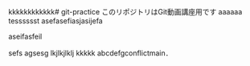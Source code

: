 kkkkkkkkkkkk# git-practice
このリポジトリはGit動画講座用です
aaaaaa
tesssssst
asefasefiasjasijefa

aseifasfeil

sefs
agsesg
lkjlkjlklj
kkkkk
abcdefgconflictmain．

